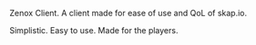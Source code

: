 Zenox Client.
A client made for ease of use and QoL of skap.io.

Simplistic.
Easy to use.
Made for the players.
